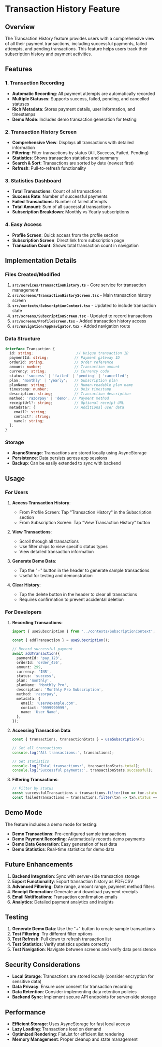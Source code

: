 # Transaction History Feature

## Overview

The Transaction History feature provides users with a comprehensive view of all their payment transactions, including successful payments, failed attempts, and pending transactions. This feature helps users track their subscription history and payment activities.

## Features

### 1. Transaction Recording
- **Automatic Recording**: All payment attempts are automatically recorded
- **Multiple Statuses**: Supports success, failed, pending, and cancelled statuses
- **Rich Metadata**: Stores payment details, user information, and timestamps
- **Demo Mode**: Includes demo transaction generation for testing

### 2. Transaction History Screen
- **Comprehensive View**: Displays all transactions with detailed information
- **Filtering**: Filter transactions by status (All, Success, Failed, Pending)
- **Statistics**: Shows transaction statistics and summary
- **Search & Sort**: Transactions are sorted by date (newest first)
- **Refresh**: Pull-to-refresh functionality

### 3. Statistics Dashboard
- **Total Transactions**: Count of all transactions
- **Success Rate**: Number of successful payments
- **Failed Transactions**: Number of failed attempts
- **Total Amount**: Sum of all successful transactions
- **Subscription Breakdown**: Monthly vs Yearly subscriptions

### 4. Easy Access
- **Profile Screen**: Quick access from the profile section
- **Subscription Screen**: Direct link from subscription page
- **Transaction Count**: Shows total transaction count in navigation

## Implementation Details

### Files Created/Modified

1. **`src/services/transactionHistory.ts`** - Core service for transaction management
2. **`src/screens/TransactionHistoryScreen.tsx`** - Main transaction history screen
3. **`src/contexts/SubscriptionContext.tsx`** - Updated to include transaction state
4. **`src/screens/SubscriptionScreen.tsx`** - Updated to record transactions
5. **`src/screens/ProfileScreen.tsx`** - Added transaction history access
6. **`src/navigation/AppNavigator.tsx`** - Added navigation route

### Data Structure

```typescript
interface Transaction {
  id: string;                    // Unique transaction ID
  paymentId: string;            // Payment gateway ID
  orderId: string;              // Order reference
  amount: number;               // Transaction amount
  currency: string;             // Currency code
  status: 'success' | 'failed' | 'pending' | 'cancelled';
  plan: 'monthly' | 'yearly';   // Subscription plan
  planName: string;             // Human-readable plan name
  timestamp: number;            // Unix timestamp
  description: string;          // Transaction description
  method: 'razorpay' | 'demo'; // Payment method
  receiptUrl?: string;          // Optional receipt URL
  metadata?: {                  // Additional user data
    email?: string;
    contact?: string;
    name?: string;
  };
}
```

### Storage

- **AsyncStorage**: Transactions are stored locally using AsyncStorage
- **Persistence**: Data persists across app sessions
- **Backup**: Can be easily extended to sync with backend

## Usage

### For Users

1. **Access Transaction History**:
   - From Profile Screen: Tap "Transaction History" in the Subscription section
   - From Subscription Screen: Tap "View Transaction History" button

2. **View Transactions**:
   - Scroll through all transactions
   - Use filter chips to view specific status types
   - View detailed transaction information

3. **Generate Demo Data**:
   - Tap the "+" button in the header to generate sample transactions
   - Useful for testing and demonstration

4. **Clear History**:
   - Tap the delete button in the header to clear all transactions
   - Requires confirmation to prevent accidental deletion

### For Developers

1. **Recording Transactions**:
   ```typescript
   import { useSubscription } from '../contexts/SubscriptionContext';
   
   const { addTransaction } = useSubscription();
   
   // Record successful payment
   await addTransaction({
     paymentId: 'pay_123',
     orderId: 'order_456',
     amount: 299,
     currency: 'INR',
     status: 'success',
     plan: 'monthly',
     planName: 'Monthly Pro',
     description: 'Monthly Pro Subscription',
     method: 'razorpay',
     metadata: {
       email: 'user@example.com',
       contact: '9999999999',
       name: 'User Name',
     },
   });
   ```

2. **Accessing Transaction Data**:
   ```typescript
   const { transactions, transactionStats } = useSubscription();
   
   // Get all transactions
   console.log('All transactions:', transactions);
   
   // Get statistics
   console.log('Total transactions:', transactionStats.total);
   console.log('Successful payments:', transactionStats.successful);
   ```

3. **Filtering Transactions**:
   ```typescript
   // Filter by status
   const successfulTransactions = transactions.filter(txn => txn.status === 'success');
   const failedTransactions = transactions.filter(txn => txn.status === 'failed');
   ```

## Demo Mode

The feature includes a demo mode for testing:

- **Demo Transactions**: Pre-configured sample transactions
- **Demo Payment Recording**: Automatically records demo payments
- **Demo Data Generation**: Easy generation of test data
- **Demo Statistics**: Real-time statistics for demo data

## Future Enhancements

1. **Backend Integration**: Sync with server-side transaction storage
2. **Export Functionality**: Export transaction history as PDF/CSV
3. **Advanced Filtering**: Date range, amount range, payment method filters
4. **Receipt Generation**: Generate and download payment receipts
5. **Email Notifications**: Transaction confirmation emails
6. **Analytics**: Detailed payment analytics and insights

## Testing

1. **Generate Demo Data**: Use the "+" button to create sample transactions
2. **Test Filtering**: Try different filter options
3. **Test Refresh**: Pull down to refresh transaction list
4. **Test Statistics**: Verify statistics update correctly
5. **Test Navigation**: Navigate between screens and verify data persistence

## Security Considerations

- **Local Storage**: Transactions are stored locally (consider encryption for sensitive data)
- **Data Privacy**: Ensure user consent for transaction recording
- **Data Retention**: Consider implementing data retention policies
- **Backend Sync**: Implement secure API endpoints for server-side storage

## Performance

- **Efficient Storage**: Uses AsyncStorage for fast local access
- **Lazy Loading**: Transactions load on demand
- **Optimized Rendering**: FlatList for efficient list rendering
- **Memory Management**: Proper cleanup and state management
